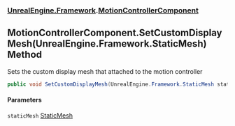 ### [UnrealEngine.Framework](./UnrealEngine-Framework.md 'UnrealEngine.Framework').[MotionControllerComponent](./MotionControllerComponent.md 'UnrealEngine.Framework.MotionControllerComponent')
## MotionControllerComponent.SetCustomDisplayMesh(UnrealEngine.Framework.StaticMesh) Method
Sets the custom display mesh that attached to the motion controller  
```csharp
public void SetCustomDisplayMesh(UnrealEngine.Framework.StaticMesh staticMesh);
```
#### Parameters
<a name='UnrealEngine-Framework-MotionControllerComponent-SetCustomDisplayMesh(UnrealEngine-Framework-StaticMesh)-staticMesh'></a>
`staticMesh` [StaticMesh](./StaticMesh.md 'UnrealEngine.Framework.StaticMesh')  
  
